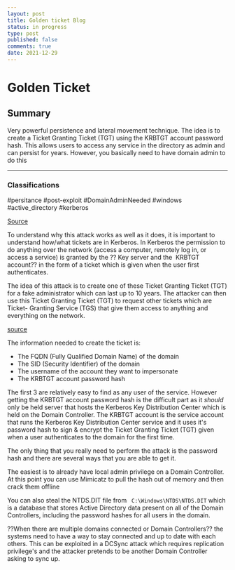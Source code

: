 ```yaml
---
layout: post
title: Golden ticket Blog
status: in progress
type: post
published: false
comments: true
date: 2021-12-29
---
```

# Golden Ticket
## Summary
Very powerful persistence and lateral movement technique. The idea is to create a Ticket Granting Ticket (TGT) using the KRBTGT account password hash. This allows users to access any service in the directory as admin and can persist for years. However, you basically need to have domain admin to do this

--- 
### Classifications

#persitance 
#post-exploit
#DomainAdminNeeded
#windows 
#active_directory 
#kerberos

[Source](https://www.qomplx.com/qomplx-knowledge-golden-ticket-attacks-explained/)

 To understand why this attack works as well as it does, it is important to understand how/what tickets are in Kerberos. In Kerberos the permission to do anything over the network (access a computer, remotely log in, or access a service) is granted by the ?? Key server and the  KRBTGT account?? in the form of a ticket which is given when the user first authenticates.

 The idea of this attack is to create one of these Ticket Granting Ticket (TGT) for a fake administrator which can last up to 10 years. The attacker can then use this Ticket Granting Ticket (TGT) to request other tickets which are Ticket- Granting Service (TGS) that give them access to anything and everything on the network.

[source](https://blog.quest.com/golden-ticket-attacks-how-they-work-and-how-to-defend-against-them/)

The information needed to create the ticket is:
-   The FQDN (Fully Qualified Domain Name) of the domain
-   The SID (Security Identifier) of the domain
-   The username of the account they want to impersonate
-   The KRBTGT account password hash


The first 3 are relatively easy to find as any user of the service. However getting the KRBTGT account password hash is the difficult part as it *should* only be held  server that hosts the Kerberos Key Distribution Center which is held on the Domain Controller. The KRBTGT account is the service account that runs the Kerberos Key Distribution Center service and it uses it's password hash to sign & encrypt the Ticket Granting Ticket (TGT) given when a user authenticates to the domain for the first time. 

The only thing that you really need to perform the attack is the password hash and there are several ways that you are able to get it.


The easiest is to already have local admin privilege on a Domain Controller. At this point you can use Mimicatz to pull the hash out of memory and then crack them offline


You can also steal the NTDS.DIT file from ` C:\Windows\NTDS\NTDS.DIT` which is a database that stores Active Directory data present on all of the Domain Controllers, including the password hashes for all users in the domain. 


 
??When there are multiple domains connected or Domain Controllers?? the systems need to have a way to stay connected and up to date with each others. This can be exploited in a DCSync attack which requires replication privilege's and the attacker pretends to be another Domain Controller asking to sync up.
